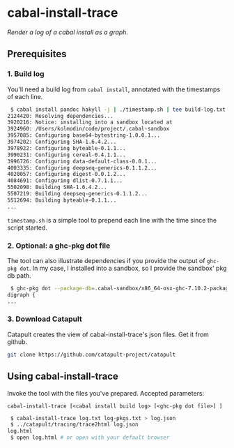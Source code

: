 # cabal-install-trace
*Render a log of a cabal install as a graph.*

## Prerequisites

### 1. Build log
You'll need a build log from `cabal install`, annotated with the timestamps of each line.

```bash
 $ cabal install pandoc hakyll -j | ./timestamp.sh | tee build-log.txt
2124420: Resolving dependencies...
3920216: Notice: installing into a sandbox located at
3924960: /Users/kolmodin/code/project/.cabal-sandbox
3957085: Configuring base64-bytestring-1.0.0.1...
3974202: Configuring SHA-1.6.4.2...
3978922: Configuring byteable-0.1.1...
3990231: Configuring cereal-0.4.1.1...
3996726: Configuring data-default-class-0.0.1...
4003335: Configuring deepseq-generics-0.1.1.2...
4020057: Configuring digest-0.0.1.2...
4084691: Configuring dlist-0.7.1.1...
5502098: Building SHA-1.6.4.2...
5507219: Building deepseq-generics-0.1.1.2...
5512694: Building byteable-0.1.1...
...
```

`timestamp.sh` is a simple tool to prepend each line with the time since the script started.

### 2. Optional: a ghc-pkg dot file

The tool can also illustrate dependencies if you provide the output of `ghc-pkg dot`. In my case, I installed into a sandbox, so I provide the sandbox' pkg db path.

```bash
 $ ghc-pkg dot --package-db=.cabal-sandbox/x86_64-osx-ghc-7.10.2-packages.conf.d/ | tee log-pkgs.txt
digraph {
...
```

### 3. Download Catapult

Catapult creates the view of cabal-install-trace's json files. Get it from github.

```bash
git clone https://github.com/catapult-project/catapult
```

## Using cabal-install-trace

Invoke the tool with the files you've prepared. Accepted parameters:

`cabal-install-trace [<cabal install build log> [<ghc-pkg dot file>] ]`

```bash
 $ cabal-install-trace log.txt log-pkgs.txt > log.json
 $ ../catapult/tracing/trace2html log.json
log.html
 $ open log.html # or open with your default browser
```
